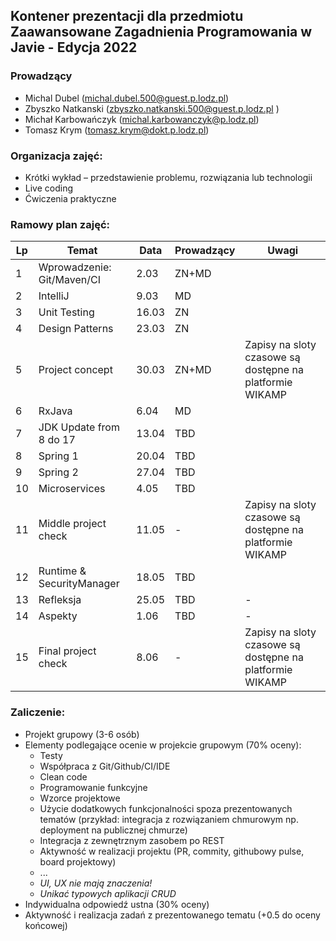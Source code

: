 ## Kontener prezentacji dla przedmiotu Zaawansowane Zagadnienia Programowania w Javie - Edycja 2022

### Prowadzący 
- Michal Dubel (michal.dubel.500@guest.p.lodz.pl)
- Zbyszko Natkanski (zbyszko.natkanski.500@guest.p.lodz.pl )
- Michał Karbowańczyk (michal.karbowanczyk@p.lodz.pl)
- Tomasz Krym (tomasz.krym@dokt.p.lodz.pl)

### Organizacja zajęć:
- Krótki wykład – przedstawienie problemu, rozwiązania lub technologii
- Live coding
- Ćwiczenia praktyczne

### Ramowy plan zajęć: 
Lp | Temat | Data | Prowadzący | Uwagi
--- | --- | --- | --- | --- 
1 | Wprowadzenie: Git/Maven/CI | 2.03 | ZN+MD |
2 | IntelliJ | 9.03 | MD |
3 | Unit Testing | 16.03 | ZN |
4 | Design Patterns | 23.03 | ZN |
5 | Project concept | 30.03 | ZN+MD | Zapisy na sloty czasowe są dostępne na platformie WIKAMP
6 | RxJava | 6.04 | MD | 
7 | JDK Update from 8 do 17 | 13.04 | TBD |
8 | Spring 1 | 20.04 | TBD |
9 | Spring 2 | 27.04 | TBD |
10 | Microservices | 4.05 | TBD |
11 | Middle project check | 11.05 | - | Zapisy na sloty czasowe są dostępne na platformie WIKAMP
12 | Runtime & SecurityManager | 18.05 | TBD |
13 | Refleksja | 25.05 | TBD | -
14 | Aspekty | 1.06 | TBD | -
15 | Final project check | 8.06 | - | Zapisy na sloty czasowe są dostępne na platformie WIKAMP


### Zaliczenie:
- Projekt grupowy (3-6 osób)
- Elementy podlegające ocenie w projekcie grupowym (70% oceny):
  - Testy
  - Współpraca z Git/Github/CI/IDE
  - Clean code
  - Programowanie funkcyjne
  - Wzorce projektowe
  - Użycie dodatkowych funkcjonalności spoza prezentowanych tematów (przykład: integracja z rozwiązaniem chmurowym np. deployment na publicznej chmurze)
  - Integracja z zewnętrznym zasobem po REST
  - Aktywność w realizacji projektu (PR, commity, githubowy pulse, board projektowy)
  - ...
  - *UI, UX nie mają znaczenia!*
  - *Unikać typowych aplikacji CRUD*
- Indywidualna odpowiedź ustna (30% oceny)
- Aktywność i realizacja zadań z prezentowanego tematu (+0.5 do oceny końcowej)
